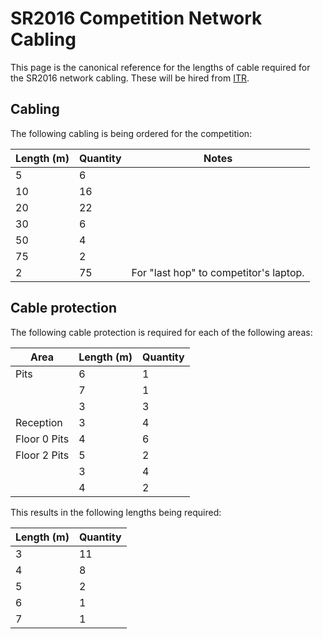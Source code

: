# SR2016 Competition Network Cabling

This page is the canonical reference for the lengths of cable required
for the SR2016 network cabling.  These will be hired from
[ITR](http://www.itrentals.com/about-it-rentals).

## Cabling

The following cabling is being ordered for the competition:

| Length (m) | Quantity | Notes |
-------------|--------|-------
| 5 |       6 |
| 10 |      16 |
| 20 |      22 |
| 30 |      6 |
| 50 |      4 |
| 75 |      2 |
| 2 | 75 | For "last hop" to competitor's laptop.

## Cable protection

The following cable protection is required for each of the following areas:

| Area | Length (m) | Quantity |
-------|------------|----------
| Pits  | 6 | 1 |
|       | 7 | 1 |
|       | 3 | 3 |
| Reception | 3 | 4 |
| Floor 0 Pits | 4 | 6 |
| Floor 2 Pits | 5 | 2 |
|              | 3 | 4 |
|              | 4 | 2 |

This results in the following lengths being required:

| Length (m) | Quantity |
-------------|-----------
| 3 | 11 |
| 4 | 8 |
| 5 | 2 |
| 6 | 1 |
| 7 | 1 |

